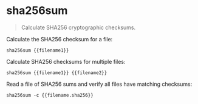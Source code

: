 sha256sum
=========

> Calculate SHA256 cryptographic checksums.

Calculate the SHA256 checksum for a file:

    sha256sum {{filename1}}

Calculate SHA256 checksums for multiple files:

    sha256sum {{filename1}} {{filename2}}

Read a file of SHA256 sums and verify all files have matching checksums:

    sha256sum -c {{filename.sha256}}
